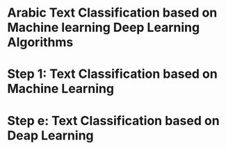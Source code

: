 # Arabic Text Classification based on Machine learning Deep Learning Algorithms

# Step 1: Text Classification based on Machine Learning 

# Step e: Text Classification based on Deap Learning 
